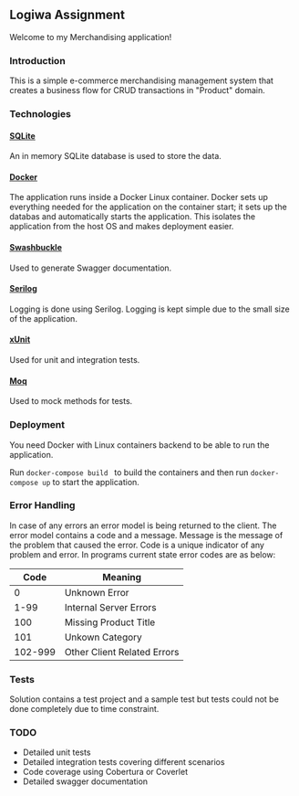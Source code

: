 Logiwa Assignment
---

Welcome to my Merchandising application!

### Introduction

This is a simple e-commerce merchandising management system that creates a business flow for CRUD transactions in "Product" domain.

### Technologies

#### [SQLite](https://www.sqlite.org/index.html)

An in memory SQLite database is used to store the data.

#### [Docker](https://www.docker.com/)

The application runs inside a Docker Linux container. Docker sets up everything needed for the application on the container start; it sets up the databas and automatically starts the application. This isolates the application from the host OS and makes deployment easier.

#### [Swashbuckle](https://github.com/domaindrivendev/Swashbuckle.AspNetCore)

Used to generate Swagger documentation.

#### [Serilog](https://serilog.net/)

Logging is done using Serilog. Logging is kept simple due to the small size of the application.

#### [xUnit](https://xunit.net/)

Used for unit and integration tests.

#### [Moq](https://github.com/moq/moq4)

Used to mock methods for tests.

### Deployment

You need Docker with Linux containers backend to be able to run the application.

Run `docker-compose build ` to build the containers
and then run `docker-compose up` to start the application.

### Error Handling

In case of any errors an error model is being returned to the client. The error model contains a code and a message.
Message is the message of the problem that caused the error. Code is a unique indicator of any problem and error. In
programs current state error codes are as below:

|Code|Meaning|
|----|-------|
|0|Unknown Error|
|1-99|Internal Server Errors|
|100|Missing Product Title|
|101|Unkown Category|
|102-999|Other Client Related Errors|

### Tests

Solution contains a test project and a sample test but tests could not be done completely due to time constraint.

### TODO

* Detailed unit tests
* Detailed integration tests covering different scenarios
* Code coverage using Cobertura or Coverlet
* Detailed swagger documentation

